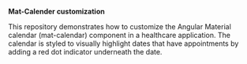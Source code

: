 <B>Mat-Calender customization</B>

<p>This repository demonstrates how to customize the Angular Material calendar (mat-calendar) component in a healthcare application. The calendar is styled to visually highlight dates that have appointments by adding a red dot indicator underneath the date.</p>
